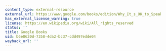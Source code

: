 ```yaml
---
content_type: external-resource
external_url: https://www.google.com/books/edition/Why_It_s_OK_to_Speak_Your_Mind/BAEWEAAAQBAJ?hl=en&gbpv=1
has_external_license_warning: true
license: https://en.wikipedia.org/wiki/All_rights_reserved
status: ''
title: Google Books
uid: b6e8620d-7358-4da2-bc37-cdd497edde04
wayback_url: ''
---
```

